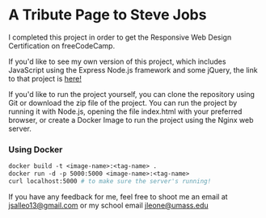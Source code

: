 # A Tribute Page to Steve Jobs
I completed this project in order to get the Responsive Web Design Certification on freeCodeCamp.

If you'd like to see my own version of this project, which includes JavaScript using the Express Node.js framework and some jQuery, the link to that project is <a title="link to my version of the project!" href="#">here!</a>

If you'd like to run the project yourself, you can clone the repository using Git or download the zip file of the project.  You can run the project by running it with Node.js, opening the file index.html with your preferred browser, or create a Docker Image to run the project using the Nginx web server.

### Using Docker
```Dockerfile
docker build -t <image-name>:<tag-name> .
docker run -d -p 5000:5000 <image-name>:<tag-name>
curl localhost:5000 # to make sure the server's running!
```

If you have any feedback for me, feel free to shoot me an email at jsalleo13@gmail.com or my school email jleone@umass.edu

[link]: #;
